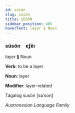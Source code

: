 ```yaml
---
id: süsön
slug: süsön
title: SÜSÖN
sidebar_position: 405
hoverText: layer § Noun
---
```


### süsön&emsp;<span kind="abugida">ɐʄɐ̃ı</span>

*layer* **§** Noun

**Verb**: to be a layer

**Noun**: layer

**Modifier**: layer-related

Tagalog susón [sʊˈson]

*Austronesian Language Family*